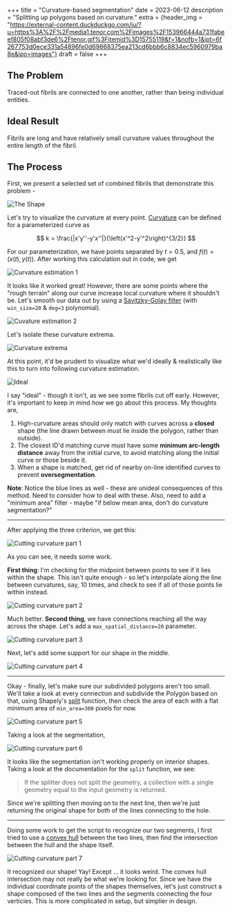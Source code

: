 +++
title = "Curvature-based segmentation"
date = 2023-06-12
description = "Splitting up polygons based on curvature."
extra = {header_img = "https://external-content.duckduckgo.com/iu/?u=https%3A%2F%2Fmedia1.tenor.com%2Fimages%2F153966444a731fabeef805f08abf3de6%2Ftenor.gif%3Fitemid%3D15755119&f=1&nofb=1&ipt=6f267753d0ece331a54896fe0d69868375ea213cd6bbb6c8834ec5960979ba8e&ipo=images"}
draft = false
+++

## The Problem

Traced-out fibrils are connected to one another, rather than being individual entities. 

## Ideal Result

Fibrils are long and have relatively small curvature values throughout the entire length of the fibril. 

## The Process

First, we present a selected set of combined fibrils that demonstrate this problem - 

![The Shape](/images/work/shape/initshape.png)

Let's try to visualize the curvature at every point. [Curvature](https://en.wikipedia.org/wiki/Curvature#Graph_of_a_function) can be defined for a parameterized curve as

$$
k = \frac{|x'y''-y'x''|}{\left(x'^2-y'^2\right)^{3/2}}
$$

For our parameterization, we have points separated by $t=0.5$, and $f(t) = (x(t),y(t))$. After working this calculation out in code, we get

![Curvature estimation 1](/images/work/shape/curv_est_1.svg)

It looks like it worked great! However, there are some points where the "rough terrain" along our curve increase local curvature where it shouldn't be. Let's smooth our data out by using a [Savitzky-Golay filter](https://docs.scipy.org/doc/scipy/reference/generated/scipy.signal.savgol_filter.html) (with `win_size=20` & `deg=3` polynomial).

![Cuvature estimation 2](/images/work/shape/curv_est_2.svg)

Let's isolate these curvature extrema.

![Curvature extrema](/images/work/shape/curv_extrema.svg)

At this point, it'd be prudent to visualize what we'd ideally & realistically like this to turn into following curvature estimation. 

![Ideal](/images/work/shape/ideal_curv_extrema.svg)

I say "ideal" - though it isn't, as we see some fibrils cut off early. However, it's important to keep in mind *how* we go about this process. My thoughts are,

1. High-curvature areas should only match with curves across a **closed** shape (the line drawn between must lie inside the polygon, rather than outside). 
2. The closest ID'd matching curve must have some **minimum arc-length distance** away from the initial curve, to avoid matching along the initial curve or those beside it. 
3. When a shape is matched, get rid of nearby on-line identified curves to prevent **oversegmentation**. 

**Note**: Notice the blue lines as well - these are unideal consequences of this method. Need to consider how to deal with these. Also, need to add a "minimum area" filter - maybe "if below mean area, don't do curvature segmentation?"

---

After applying the three criterion, we get this:

![Cutting curvature part 1](/images/work/shape/cc1.svg)

As you can see, it needs some work. 

**First thing**: I'm checking for the midpoint between points to see if it lies within the shape. This isn't quite enough - so let's interpolate along the line between curvatures, say, 10 times, and check to see if all of those points lie within instead.  

![Cutting curvature part 2](/images/work/shape/cc2.svg)

Much better. **Second thing**, we have connections reaching all the way across the shape. Let's add a `max_spatial_distance=20` parameter. 

![Cutting curvature part 3](/images/work/shape/cc3.svg)

Next, let's add some support for our shape in the middle. 

![Cutting curvature part 4](/images/work/shape/cc4.svg)

---

Okay - finally, let's make sure our subdivided polygons aren't too small. We'll take a look at every connection and subdivide the Polygon based on that, using Shapely's [split](https://shapely.readthedocs.io/en/stable/manual.html#shapely.ops.split) function, then check the area of each with a flat minimum area of `min_area=300` pixels for now. 

![Cutting curvature part 5](/images/work/shape/cc5.svg)

Taking a look at the segmentation, 

![Cutting curvature part 6](/images/work/shape/cc6.svg)

It looks like the segmentation isn't working properly on interior shapes. Taking a look at the documentation for the `split` function, we see:

> If the splitter does not split the geometry, a collection with a single geometry equal to the input geometry is returned.

Since we're splitting then moving on to the next line, then we're just returning the original shape for both of the lines connecting to the hole.

---

Doing some work to get the script to recognize our two segments, I first tried to use a [convex hull](https://shapely.readthedocs.io/en/stable/reference/shapely.convex_hull.html) between the two lines, then find the intersection between the hull and the shape itself. 

![Cutting curvature part 7](/images/work/shape/cc7.svg)

It recognized our shape! Yay! Except ... it looks weird. The convex hull intersection may not really be what we're looking for. Since we have the individual coordinate points of the shapes themselves, let's just construct a shape composed of the two lines and the segments connecting the four verticies. This is more complicated in setup, but simplier in design. 